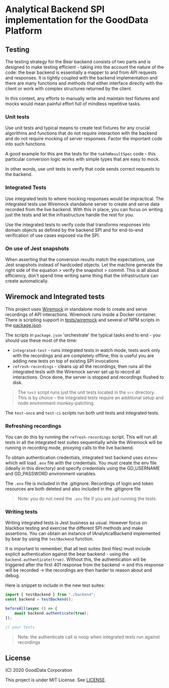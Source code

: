 # Analytical Backend SPI implementation for the GoodData Platform

## Testing

The testing strategy for the Bear backend consists of two parts and is designed to make testing efficient - taking
into the account the nature of the code: the bear backend is essentially a mapper to and from API requests and
responses. It is tightly coupled with the backend implementation and there are many functions and methods that
either interface directly with the client or work with complex structures returned by the client.

In this context, any efforts to manually write and maintain test fixtures and mocks would mean painful effort full
of mindless repetitive tasks.

### Unit tests

Use unit tests and typical means to create test fixtures for any crucial algorithms and functions that do not require
interaction with the backend and do not require mocking of server responses. Factor the important code into such
functions.

A good example for this are the tests for the `toAfmResultSpec` code - this particular conversion logic works with
simple types that are easy to mock.

In other words, use unit tests to verify that code sends correct requests to the backend.

### Integrated Tests

Use integrated tests to where mocking responses would be impractical. The integrated tests use Wiremock standalone
server to create and serve data recorded from the live backend. With this in place, you can focus on writing just
the tests and let the infrastructure handle the rest for you.

Use the integrated tests to verify code that transforms responses into domain objects as defined by the backend SPI
and for end-to-end verification of use cases exposed via the SPI.

### On use of Jest snapshots

When asserting that the conversion results match the expectations, use Jest snapshots instead of hardcoded objects.
Let the machine generate the right side of the equation > verify the snapshot > commit. This is all about efficiency, don't
spend time writing same thing that the infrastructure can create automatically.

## Wiremock and Integrated tests

This project uses [Wiremock](http://wiremock.org/docs/getting-started/) in standalone mode to create and serve recordings
of API interactions. Wiremock runs inside a Docker container. There is scripting support in [tests/wiremock](tests/wiremock)
and several of NPM scripts in the [package.json](package.json).

The scripts in `package.json` 'orchestrate' the typical tasks end to end - you should use these most of the time:

-   `integrated-test` - runs integrated tests in watch mode, tests work only with the recordings and are completely
    offline; this is useful you are adding new tests on top of existing SPI invocations
-   `refresh-recordings` - cleans up all the recordings, then runs all the integrated tests with the Wiremock server
    set up to record all interactions. Once done, the server is stopped and recordings flushed to disk.

> The `test` script runs just the unit tests located in the `src` directory. This is by choice - the integrated tests
> require an additional setup and node environment monkey-patching.

The `test-once` and `test-ci` scripts run both unit tests and integrated tests.

### Refreshing recordings

You can do this by running the `refresh-recordings` script. This will run all tests in all the integrated test suites
sequentially while the Wiremock will be running in recording mode, proxying calls to the live backend.

To obtain authentication credentials, integrated test backend uses `dotenv` which will load `.env` file with the
credentials. You must create the env file (ideally in this directory) and specify credentials using the GD_USERNAME
and GD_PASSWORD environment variables.

The `.env` file is included in the .gitignore. Recordings of login and token resources are both deleted and also
included in the .gitignore file

> Note: you do not need the `.env` file if you are just running the tests.

### Writing tests

Writing integrated tests is Jest business as usual. However focus on blackbox testing and exercise the
different SPI methods and make assertions. You can obtain an instance of IAnalyticalBackend implemented by bear
by using the `testBackend` function.

It is important to remember, that all test suites (test files) must include explicit authentication against
the bear backend - using the `backend.authenticate(true)`. Without this, the authentication will be triggered after
the first 401 response from the backend -> and this response will be recorded -> the recordings are then harder
to reason about and debug.

Here is snippet to include in the new test suites:

```typescript
import { testBackend } from "./backend";
const backend = testBackend();

beforeAll(async () => {
    await backend.authenticate(true);
});

// your tests
```

> Note: the authenticate call is noop when integrated tests run against recordings

## License

(C) 2020 GoodData Corporation

This project is under MIT License. See [LICENSE](LICENSE).
